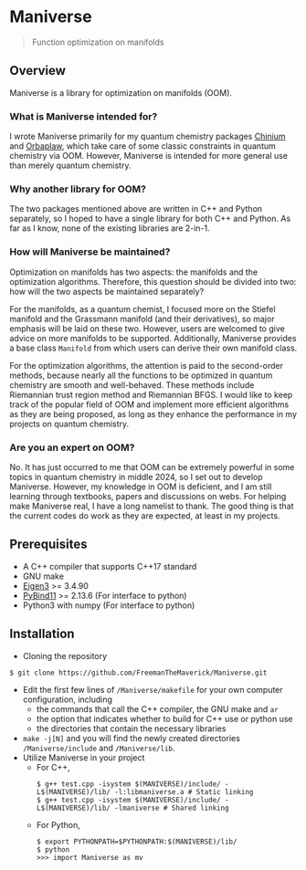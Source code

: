 # Maniverse
> Function optimization on manifolds

## Overview
Maniverse is a library for optimization on manifolds (OOM).

### What is Maniverse intended for?
I wrote Maniverse primarily for my quantum chemistry packages [Chinium](https://github.com/FreemanTheMaverick/Chinium) and [Orbaplaw](https://github.com/FreemanTheMaverick/Orbaplaw), which take care of some classic constraints in quantum chemistry via OOM.
However, Maniverse is intended for more general use than merely quantum chemistry.

### Why another library for OOM?
The two packages mentioned above are written in C++ and Python separately, so I hoped to have a single library for both C++ and Python.
As far as I know, none of the existing libraries are 2-in-1.

### How will Maniverse be maintained?
Optimization on manifolds has two aspects: the manifolds and the optimization algorithms.
Therefore, this question should be divided into two: how will the two aspects be maintained separately?

For the manifolds, as a quantum chemist, I focused more on the Stiefel manifold and the Grassmann manifold (and their derivatives), so major emphasis will be laid on these two.
However, users are welcomed to give advice on more manifolds to be supported.
Additionally, Maniverse provides a base class `Manifold` from which users can derive their own manifold class.

For the optimization algorithms, the attention is paid to the second-order methods, because nearly all the functions to be optimized in quantum chemistry are smooth and well-behaved.
These methods include Riemannian trust region method and Riemannian BFGS.
I would like to keep track of the popular field of OOM and implement more efficient algorithms as they are being proposed, as long as they enhance the performance in my projects on quantum chemistry.

### Are you an expert on OOM?
No.
It has just occurred to me that OOM can be extremely powerful in some topics in quantum chemistry in middle 2024, so I set out to develop Maniverse.
However, my knowledge in OOM is deficient, and I am still learning through textbooks, papers and discussions on webs.
For helping make Maniverse real, I have a long namelist to thank.
The good thing is that the current codes do work as they are expected, at least in my projects.

## Prerequisites
* A C++ compiler that supports C++17 standard
* GNU make
* [Eigen3](https://eigen.tuxfamily.org/index.php?title=Main_Page) >= 3.4.90
* [PyBind11](https://pybind11.readthedocs.io/en/stable/index.html#) >= 2.13.6 (For interface to python)
* Python3 with numpy (For interface to python)

## Installation
* Cloning the repository
```
$ git clone https://github.com/FreemanTheMaverick/Maniverse.git
```
* Edit the first few lines of `/Maniverse/makefile` for your own computer configuration, including
  * the commands that call the C++ compiler, the GNU make and `ar`
  * the option that indicates whether to build for C++ use or python use
  * the directories that contain the necessary libraries
* ```make -j[N]``` and you will find the newly created directories `/Maniverse/include` and `/Maniverse/lib`.
* Utilize Maniverse in your project
  * For C++,
    ```
    $ g++ test.cpp -isystem $(MANIVERSE)/include/ -L$(MANIVERSE)/lib/ -l:libmaniverse.a # Static linking
    $ g++ test.cpp -isystem $(MANIVERSE)/include/ -L$(MANIVERSE)/lib/ -lmaniverse # Shared linking
    ```
  * For Python,
    ```
    $ export PYTHONPATH=$PYTHONPATH:$(MANIVERSE)/lib/
    $ python
    >>> import Maniverse as mv
    ```
